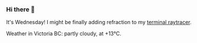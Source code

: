 ### Hi there :wave:

It's Wednesday! I might be finally adding refraction to my [terminal raytracer](https://github.com/bewuethr/bash-raytracer).

Weather in Victoria BC: partly cloudy, at +13°C.
